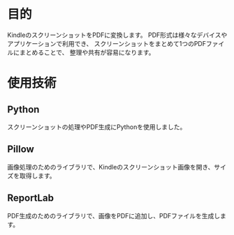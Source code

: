 <h1>目的</h1>
KindleのスクリーンショットをPDFに変換します。
PDF形式は様々なデバイスやアプリケーションで利用でき、
スクリーンショットをまとめて1つのPDFファイルにまとめることで、
整理や共有が容易になります。

<h1>使用技術</h1>
<h2>Python</h2>
スクリーンショットの処理やPDF生成にPythonを使用しました。
<h2>Pillow</h2>
画像処理のためのライブラリで、Kindleのスクリーンショット画像を開き、サイズを取得します。
<h2>ReportLab</h2>
PDF生成のためのライブラリで、画像をPDFに追加し、PDFファイルを生成します。
